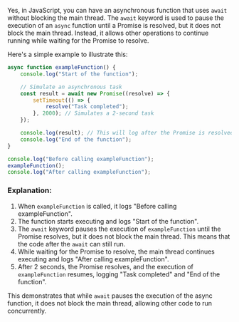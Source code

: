 Yes, in JavaScript, you can have an asynchronous function that uses `await` without blocking the main thread. The `await` keyword is used to pause the execution of an `async` function until a Promise is resolved, but it does not block the main thread. Instead, it allows other operations to continue running while waiting for the Promise to resolve.

Here's a simple example to illustrate this:

```javascript
async function exampleFunction() {
    console.log("Start of the function");

    // Simulate an asynchronous task
    const result = await new Promise((resolve) => {
        setTimeout(() => {
            resolve("Task completed");
        }, 2000); // Simulates a 2-second task
    });

    console.log(result); // This will log after the Promise is resolved
    console.log("End of the function");
}

console.log("Before calling exampleFunction");
exampleFunction();
console.log("After calling exampleFunction");
```

### Explanation:
1. When `exampleFunction` is called, it logs "Before calling exampleFunction".
2. The function starts executing and logs "Start of the function".
3. The `await` keyword pauses the execution of `exampleFunction` until the Promise resolves, but it does not block the main thread. This means that the code after the `await` can still run.
4. While waiting for the Promise to resolve, the main thread continues executing and logs "After calling exampleFunction".
5. After 2 seconds, the Promise resolves, and the execution of `exampleFunction` resumes, logging "Task completed" and "End of the function".

This demonstrates that while `await` pauses the execution of the async function, it does not block the main thread, allowing other code to run concurrently.